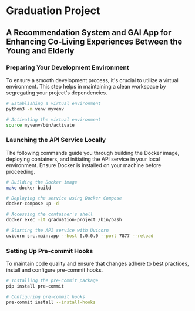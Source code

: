 # Graduation Project
## A Recommendation System and GAI App for Enhancing Co-Living Experiences Between the Young and Elderly

### Preparing Your Development Environment

To ensure a smooth development process, it's crucial to utilize a virtual environment. This step helps in maintaining a clean workspace by segregating your project's dependencies.

```bash
# Establishing a virtual environment
python3 -m venv myvenv

# Activating the virtual environment
source myvenv/bin/activate
```

### Launching the API Service Locally

The following commands guide you through building the Docker image, deploying containers, and initiating the API service in your local environment. Ensure Docker is installed on your machine before proceeding.

```bash
# Building the Docker image
make docker-build

# Deploying the service using Docker Compose
docker-compose up -d

# Accessing the container's shell
docker exec -it graduation-project /bin/bash

# Starting the API service with Uvicorn
uvicorn src.main:app --host 0.0.0.0 --port 7877 --reload
```

### Setting Up Pre-commit Hooks

To maintain code quality and ensure that changes adhere to best practices, install and configure pre-commit hooks.

```bash
# Installing the pre-commit package
pip install pre-commit

# Configuring pre-commit hooks
pre-commit install --install-hooks
```

